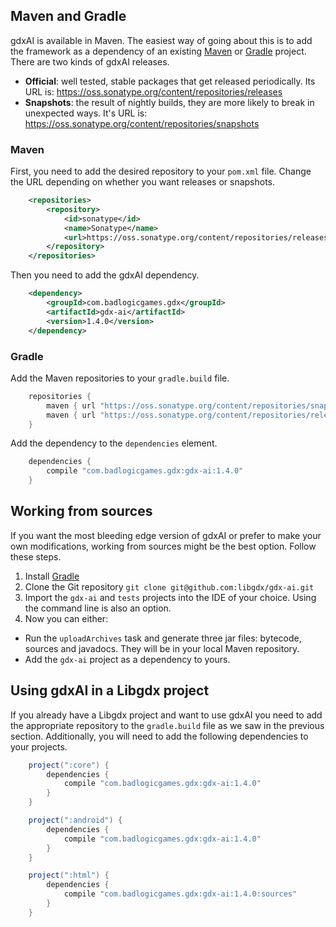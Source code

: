 ## Maven and Gradle

gdxAI is available in Maven. The easiest way of going about this is to add the framework as a dependency of an existing [Maven](http://maven.apache.org/) or [Gradle](http://www.gradle.org/) project. There are two kinds of gdxAI releases.

* **Official**: well tested, stable packages that get released periodically. Its URL is: https://oss.sonatype.org/content/repositories/releases
* **Snapshots**: the result of nightly builds, they are more likely to break in unexpected ways. It's URL is: https://oss.sonatype.org/content/repositories/snapshots

### Maven

First, you need to add the desired repository to your `pom.xml` file. Change the URL depending on whether you want releases or snapshots.
```xml
	<repositories>
		<repository>
			<id>sonatype</id>
			<name>Sonatype</name>
			<url>https://oss.sonatype.org/content/repositories/releases</url>
		</repository>
	</repositories>
```
Then you need to add the gdxAI dependency.
```xml
	<dependency>
		<groupId>com.badlogicgames.gdx</groupId>
		<artifactId>gdx-ai</artifactId>
		<version>1.4.0</version>
	</dependency>
```
### Gradle

Add the Maven repositories to your `gradle.build` file.
```groovy
    repositories {
        maven { url "https://oss.sonatype.org/content/repositories/snapshots/" }
        maven { url "https://oss.sonatype.org/content/repositories/releases/" }
    }
```
Add the dependency to the `dependencies` element.
```groovy
    dependencies {
        compile "com.badlogicgames.gdx:gdx-ai:1.4.0"
    }
```
## Working from sources

If you want the most bleeding edge version of gdxAI or prefer to make your own modifications, working from sources might be the best option. Follow these steps.

1. Install [Gradle](http://www.gradle.org/downloads)
2. Clone the Git repository `git clone git@github.com:libgdx/gdx-ai.git`
3. Import the `gdx-ai` and `tests` projects into the IDE of your choice. Using the command line is also an option.
4. Now you can either:
  * Run the `uploadArchives` task and generate three jar files: bytecode, sources and javadocs. They will be in your local Maven repository.
  * Add the `gdx-ai` project as a dependency to yours.

## Using gdxAI in a Libgdx project

If you already have a Libgdx project and want to use gdxAI you need to add the appropriate repository to the `gradle.build` file as we saw in the previous section. Additionally, you will need to add the following dependencies to your projects.
```groovy
	project(":core") {
		dependencies {
			compile "com.badlogicgames.gdx:gdx-ai:1.4.0"
		}
	}

	project(":android") {
		dependencies {
			compile "com.badlogicgames.gdx:gdx-ai:1.4.0"
		}
	}

	project(":html") {
		dependencies {
			compile "com.badlogicgames.gdx:gdx-ai:1.4.0:sources"
		}
	}
```